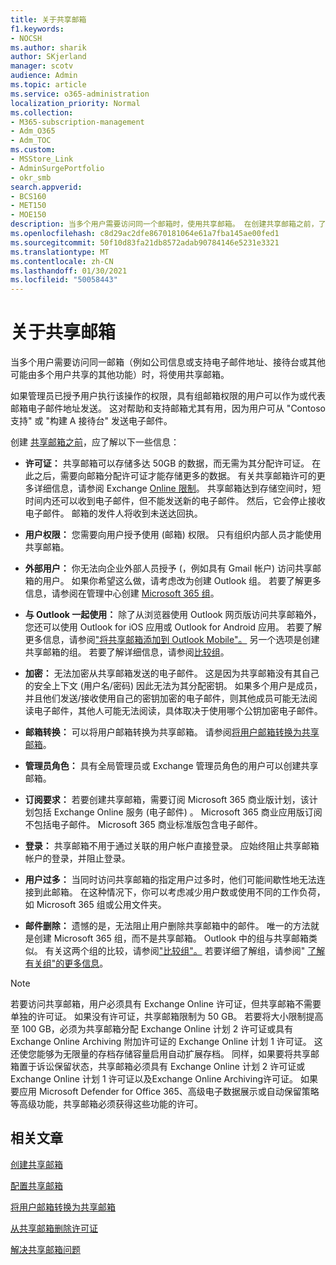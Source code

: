 ```yaml
---
title: 关于共享邮箱
f1.keywords:
- NOCSH
ms.author: sharik
author: SKjerland
manager: scotv
audience: Admin
ms.topic: article
ms.service: o365-administration
localization_priority: Normal
ms.collection:
- M365-subscription-management
- Adm_O365
- Adm_TOC
ms.custom:
- MSStore_Link
- AdminSurgePortfolio
- okr_smb
search.appverid:
- BCS160
- MET150
- MOE150
description: 当多个用户需要访问同一个邮箱时，使用共享邮箱。 在创建共享邮箱之前，了解您需要了解的内容。
ms.openlocfilehash: c8d29ac2dfe8670181064e61a7fba145ae00fed1
ms.sourcegitcommit: 50f10d83fa21db8572adab90784146e5231e3321
ms.translationtype: MT
ms.contentlocale: zh-CN
ms.lasthandoff: 01/30/2021
ms.locfileid: "50058443"
---
```

# <a name="about-shared-mailboxes"></a>关于共享邮箱

当多个用户需要访问同一邮箱（例如公司信息或支持电子邮件地址、接待台或其他可能由多个用户共享的其他功能）时，将使用共享邮箱。

如果管理员已授予用户执行该操作的权限，具有组邮箱权限的用户可以作为或代表邮箱电子邮件地址发送。 这对帮助和支持邮箱尤其有用，因为用户可从 "Contoso 支持" 或 "构建 A 接待台" 发送电子邮件。

创建 [共享邮箱之前](create-a-shared-mailbox.md)，应了解以下一些信息：

- **许可证：** 共享邮箱可以存储多达 50GB 的数据，而无需为其分配许可证。 在此之后，需要向邮箱分配许可证才能存储更多的数据。 有关共享邮箱许可的更多详细信息，请参阅 Exchange [Online 限制](https://technet.microsoft.com/library/exchange-online-limits.aspx#StorageLimits)。 共享邮箱达到存储空间时，短时间内还可以收到电子邮件，但不能发送新的电子邮件。 然后，它会停止接收电子邮件。 邮箱的发件人将收到未送达回执。

- **用户权限：** 您需要向用户授予使用 (邮箱) 权限。 只有组织内部人员才能使用共享邮箱。

- **外部用户：** 你无法向企业外部人员授予 (，例如具有 Gmail 帐户) 访问共享邮箱的用户。 如果你希望这么做，请考虑改为创建 Outlook 组。 若要了解更多信息，请参阅在管理中心创建 [Microsoft 365 组](../create-groups/create-groups.md)。

- **与 Outlook 一起使用：** 除了从浏览器使用 Outlook 网页版访问共享邮箱外，您还可以使用 Outlook for iOS 应用或 Outlook for Android 应用。 若要了解更多信息，请参阅["将共享邮箱添加到 Outlook Mobile"。](https://support.microsoft.com/office/f866242c-81b2-472e-8776-6c49c5473c9f) 另一个选项是创建共享邮箱的组。 若要了解详细信息，请参阅[比较组](../create-groups/compare-groups.md)。

- **加密：** 无法加密从共享邮箱发送的电子邮件。 这是因为共享邮箱没有其自己的安全上下文 (用户名/密码) 因此无法为其分配密钥。 如果多个用户是成员，并且他们发送/接收使用自己的密钥加密的电子邮件，则其他成员可能无法阅读电子邮件，其他人可能无法阅读，具体取决于使用哪个公钥加密电子邮件。

- **邮箱转换：** 可以将用户邮箱转换为共享邮箱。 请参阅[将用户邮箱转换为共享邮箱](convert-user-mailbox-to-shared-mailbox.md)。

- **管理员角色：** 具有全局管理员或 Exchange 管理员角色的用户可以创建共享邮箱。

- **订阅要求：** 若要创建共享邮箱，需要订阅 Microsoft 365 商业版计划，该计划包括 Exchange Online 服务 (电子邮件) 。 Microsoft 365 商业应用版订阅不包括电子邮件。 Microsoft 365 商业标准版包含电子邮件。

- **登录：** 共享邮箱不用于通过关联的用户帐户直接登录。 应始终阻止共享邮箱帐户的登录，并阻止登录。

- **用户过多：** 当同时访问共享邮箱的指定用户过多时，他们可能间歇性地无法连接到此邮箱。 在这种情况下，你可以考虑减少用户数或使用不同的工作负荷，如 Microsoft 365 组或公用文件夹。

- **邮件删除：** 遗憾的是，无法阻止用户删除共享邮箱中的邮件。 唯一的方法就是创建 Microsoft 365 组，而不是共享邮箱。 Outlook 中的组与共享邮箱类似。 有关这两个组的比较，请参阅["比较组"。](../create-groups/compare-groups.md) 若要详细了解组，请参阅" [了解有关组"的更多信息](https://support.microsoft.com/office/b565caa1-5c40-40ef-9915-60fdb2d97fa2)。


> [!NOTE]
> 若要访问共享邮箱，用户必须具有 Exchange Online 许可证，但共享邮箱不需要单独的许可证。 如果没有许可证，共享邮箱限制为 50 GB。 若要将大小限制提高至 100 GB，必须为共享邮箱分配 Exchange Online 计划 2 许可证或具有 Exchange Online Archiving 附加许可证的 Exchange Online 计划 1 许可证。 这还使您能够为无限量的存档存储容量启用自动扩展存档。 同样，如果要将共享邮箱置于诉讼保留状态，共享邮箱必须具有 Exchange Online 计划 2 许可证或 Exchange Online 计划 1 许可证以及Exchange Online Archiving许可证。 如果要应用 Microsoft Defender for Office 365、高级电子数据展示或自动保留策略等高级功能，共享邮箱必须获得这些功能的许可。

## <a name="related-articles"></a>相关文章

[创建共享邮箱](create-a-shared-mailbox.md)

[配置共享邮箱](configure-a-shared-mailbox.md)

[将用户邮箱转换为共享邮箱](convert-user-mailbox-to-shared-mailbox.md)

[从共享邮箱删除许可证](remove-license-from-shared-mailbox.md)

[解决共享邮箱问题](resolve-issues-with-shared-mailboxes.md)
